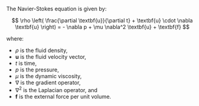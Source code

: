 The Navier-Stokes equation is given by:

$$
\rho \left( \frac{\partial \textbf{u}}{\partial t} + \textbf{u} \cdot \nabla \textbf{u} \right) = - \nabla p + \mu \nabla^2 \textbf{u} + \textbf{f}
$$

where:

- $\rho$ is the fluid density,
- $\textbf{u}$ is the fluid velocity vector,
- $t$ is time,
- $p$ is the pressure,
- $\mu$ is the dynamic viscosity,
- $\nabla$ is the gradient operator,
- $\nabla^2$ is the Laplacian operator, and
- $\textbf{f}$ is the external force per unit volume.
